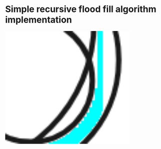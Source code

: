 # Simple recursive flood fill algorithm implementation

<img width=400 align=center src="optimized_example.gif">
